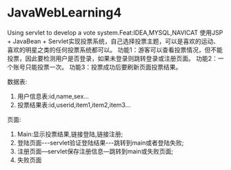 # JavaWebLearning4
Using servlet to develop a vote system.Feat:IDEA,MYSQL,NAVICAT
使用JSP + JavaBean + Servlet实现投票系统，自己选择投票主题，可以是喜欢的运动、喜欢的明星之类的任何投票系统都可以。
功能1：游客可以查看投票情况，但不能投票，因此要检测用户是否登录，如果未登录则跳转登录或注册页面。
功能2：一个账号只能投票一次。
功能3：投票成功后要刷新页面投票结果。

数据表:
1.	用户信息表:id,name,sex…
2.	投票结果表:id,userid,item1,item2,item3…

页面:
1.	Main:显示投票结果,链接登陆,链接注册;
2.	登陆页面---servlet验证登陆结果---跳转到main或者登陆失败;
3.	注册页面—servlet保存注册信息—跳转到main或失败页面;
4.	失败页面
